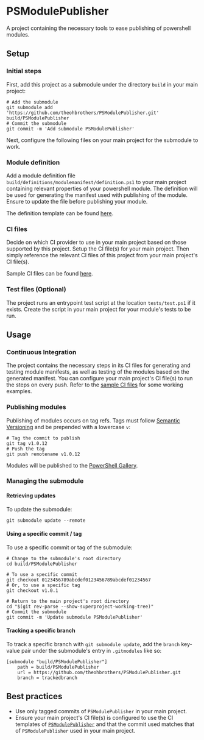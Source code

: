 # PSModulePublisher

A project containing the necessary tools to ease publishing of powershell modules.

## Setup

### Initial steps

First, add this project as a submodule under the directory `build` in your main project:

```shell
# Add the submodule
git submodule add 'https://github.com/theohbrothers/PSModulePublisher.git' build/PSModulePublisher
# Commit the submodule
git commit -m 'Add submodule PSModulePublisher'
```

Next, configure the following files on your main project for the submodule to work.

### Module definition

Add a module definition file `build/definitions/modulemanifest/definition.ps1` to your main project containing relevant properties of your powershell module. The definition will be used for generating the manifest used with publishing of the module. Ensure to update the file before publishing your module.

The definition template can be found [here](https://github.com/theohbrothers/PSModulePublisher/blob/master/docs/samples/definitions/modulemanifest/definition.ps1.sample).

### CI files

Decide on which CI provider to use in your main project based on those supported by this project. Setup the CI file(s) for your main project. Then simply reference the relevant CI files of this project from your main project's CI file(s).

Sample CI files can be found [here](https://github.com/theohbrothers/PSModulePublisher/tree/master/docs/samples/ci).

### Test files (Optional)

The project runs an entrypoint test script at the location `tests/test.ps1` if it exists. Create the script in your main project for your module's tests to be run.

## Usage

### Continuous Integration

The project contains the necessary steps in its CI files for generating and testing module manifests, as well as testing of the modules based on the generated manifest. You can configure your main project's CI file(s) to run the steps on every push. Refer to the [sample CI files](https://github.com/theohbrothers/PSModulePublisher/tree/master/docs/samples/ci) for some working examples.

### Publishing modules

Publishing of modules occurs on tag refs. Tags must follow [Semantic Versioning](https://semver.org/) and be prepended with a lowercase `v`:

```shell
# Tag the commit to publish
git tag v1.0.12
# Push the tag
git push remotename v1.0.12
```

Modules will be published to the [PowerShell Gallery](https://www.powershellgallery.com/).

### Managing the submodule

#### Retrieving updates

To update the submodule:

```shell
git submodule update --remote
```

#### Using a specific commit / tag

To use a specific commit or tag of the submodule:

```shell
# Change to the submodule's root directory
cd build/PSModulePublisher

# To use a specific commit
git checkout 0123456789abcdef0123456789abcdef01234567
# Or, to use a specific tag
git checkout v1.0.1

# Return to the main project's root directory
cd "$(git rev-parse --show-superproject-working-tree)"
# Commit the submodule
git commit -m 'Update submodule PSModulePublisher'
```

#### Tracking a specific branch

To track a specific branch with `git submodule update`, add the `branch` key-value pair under the submodule's entry in `.gitmodules` like so:

```shell
[submodule "build/PSModulePublisher"]
	path = build/PSModulePublisher
	url = https://github.com/theohbrothers/PSModulePublisher.git
	branch = trackedbranch
```

## Best practices

- Use only tagged commits of `PSModulePublisher` in your main project.
- Ensure your main project's CI file(s) is configured to use the CI templates of [`PSModulePublisher`](https://github.com/theohbrothers/PSModulePublisher) and that the commit used matches that of `PSModulePublisher` used in your main project.
